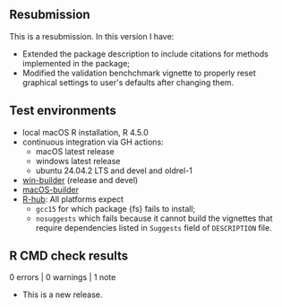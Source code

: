 ## Resubmission

This is a resubmission. In this version I have:

- Extended the package description to include citations for methods implemented
in the package;
- Modified the validation benchchmark vignette to properly reset graphical
settings to user's defaults after changing them.

## Test environments

* local macOS R installation, R 4.5.0
* continuous integration via GH actions:
  * macOS latest release
  * windows latest release
  * ubuntu 24.04.2 LTS and devel and oldrel-1
* [win-builder](https://win-builder.r-project.org/) (release and devel)
* [macOS-builder](https://mac.r-project.org/macbuilder/submit.html)
* [R-hub](https://r-hub.github.io/rhub/): All platforms expect
  * `gcc15` for which package {fs} fails to install;
  * `nosuggests` which fails because it cannot build the vignettes that require
  dependencies listed in `Suggests` field of `DESCRIPTION` file.

## R CMD check results

0 errors | 0 warnings | 1 note

* This is a new release.
